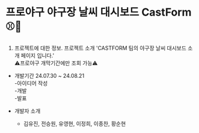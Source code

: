 # 프로야구 야구장 날씨 대시보드 CastForm ⚾🥎

01. 프로젝트에 대한 정보.
프로젝트 소개
'CASTFORM 팀의 야구장 날씨 대시보드 소개 페이지 입니다.' <br>
⚠️프로야구 개막기간에만 조회 가능⚠️

- 개발기간 24.07.30 ~ 24.08.21 <br>
  -아이디어 작성 <br>
  -개발 <br>
  -발표 <br>

- 개발자 소개
  - 김유진, 전승원, 유영현, 이정희, 이종찬, 황순현

